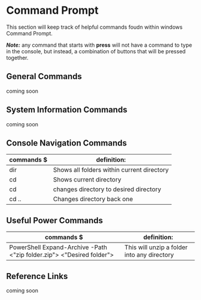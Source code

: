 
# Command Prompt

This section will keep track of helpful commands foudn within windows Command Prompt.

***Note:*** any command that starts with **press** will not have a command to type in the console, but instead, a combination of buttons that will be pressed together.
 
## General Commands
coming soon

## System Information Commands
coming soon

## Console Navigation Commands
|                commands  $                   |                           definition:                              |
|----------------------------------------------|--------------------------------------------------------------------|
|  dir                                         |    Shows all folders within current directory                      |
|  cd                                          |    Shows current directory                                         |         
|  cd <desired directory>                      |    changes directory to desired directory                          |
|  cd ..                                       |    Changes directory back one                                      |

## Useful Power Commands
|                commands  $                   |                           definition:                              |
|----------------------------------------------|--------------------------------------------------------------------|
|  PowerShell Expand-Archive -Path <"zip folder.zip"> <"Desired folder">|    This will unzip a folder into any directory|

## Reference Links
coming soon


